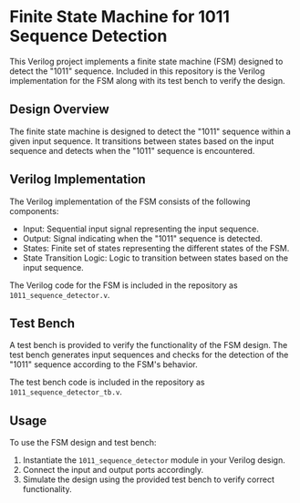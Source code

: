 # Finite State Machine for 1011 Sequence Detection

This Verilog project implements a finite state machine (FSM) designed to detect the "1011" sequence. Included in this repository is the Verilog implementation for the FSM along with its test bench to verify the design.

## Design Overview

The finite state machine is designed to detect the "1011" sequence within a given input sequence. It transitions between states based on the input sequence and detects when the "1011" sequence is encountered.

## Verilog Implementation

The Verilog implementation of the FSM consists of the following components:

- Input: Sequential input signal representing the input sequence.
- Output: Signal indicating when the "1011" sequence is detected.
- States: Finite set of states representing the different states of the FSM.
- State Transition Logic: Logic to transition between states based on the input sequence.

The Verilog code for the FSM is included in the repository as `1011_sequence_detector.v`.

## Test Bench

A test bench is provided to verify the functionality of the FSM design. The test bench generates input sequences and checks for the detection of the "1011" sequence according to the FSM's behavior.

The test bench code is included in the repository as `1011_sequence_detector_tb.v`.

## Usage

To use the FSM design and test bench:

1. Instantiate the `1011_sequence_detector` module in your Verilog design.
2. Connect the input and output ports accordingly.
3. Simulate the design using the provided test bench to verify correct functionality.

